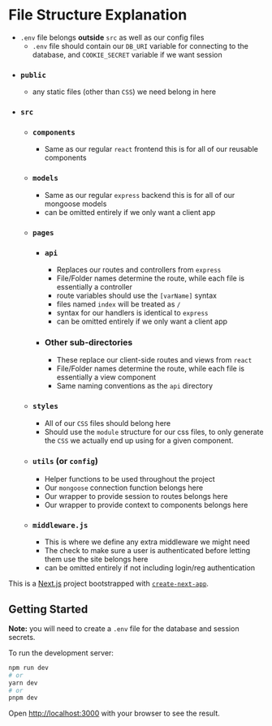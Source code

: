# File Structure Explanation
- `.env` file belongs **outside** `src` as well as our config files
    - `.env` file should contain our `DB_URI` variable for connecting to the database, and `COOKIE_SECRET` variable if we want session
- ### `public`
    - any static files (other than `CSS`) we need belong in here
- ### `src`
    - ### `components`
        - Same as our regular `react` frontend this is for all of our reusable components
    - ### `models`
        - Same as our regular `express` backend this is for all of our mongoose models
        - can be omitted entirely if we only want a client app
    - ### `pages`
        - ### `api`
            - Replaces our routes and controllers from `express`
            - File/Folder names determine the route, while each file is essentially a controller
            - route variables should use the `[varName]` syntax
            - files named `index` will be treated as `/`
            - syntax for our handlers is identical to `express`
            - can be omitted entirely if we only want a client app
        - ### Other sub-directories
            - These replace our client-side routes and views from `react`
            - File/Folder names determine the route, while each file is essentially a view component
            - Same naming conventions as the `api` directory
    - ### `styles`
        - All of our `CSS` files should belong here
        - Should use the `module` structure for our css files, to only generate the `CSS` we actually end up using for a given component.
    - ### `utils` (or `config`)
        - Helper functions to be used throughout the project
        - Our `mongoose` connection function belongs here
        - Our wrapper to provide session to routes belongs here
        - Our wrapper to provide context to components belongs here
    - ### `middleware.js`
        - This is where we define any extra middleware we might need
        - The check to make sure a user is authenticated before letting them use the site belongs here
        - can be omitted entirely if not including login/reg authentication


This is a [Next.js](https://nextjs.org/) project bootstrapped with [`create-next-app`](https://github.com/vercel/next.js/tree/canary/packages/create-next-app).

## Getting Started
**Note:** you will need to create a `.env` file for the database and session secrets.

To run the development server:

```bash
npm run dev
# or
yarn dev
# or
pnpm dev
```

Open [http://localhost:3000](http://localhost:3000) with your browser to see the result.
